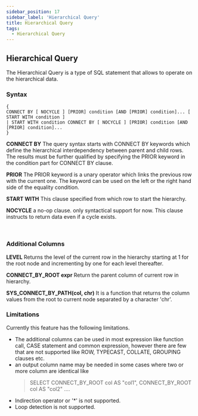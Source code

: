 ```yaml
---
sidebar_position: 17
sidebar_label: 'Hierarchical Query'
title: Hierarchical Query
tags:
  - Hierarchical Query
---
```


## Hierarchical Query

The Hierarchical Query is a type of SQL statement that allows to operate on
the hierarchical data.

### Syntax

```
{ 
CONNECT BY [ NOCYCLE ] [PRIOR] condition [AND [PRIOR] condition]... [ START WITH condition ] 
| START WITH condition CONNECT BY [ NOCYCLE ] [PRIOR] condition [AND [PRIOR] condition]...
}
```

**CONNECT BY**
The query syntax starts with CONNECT BY keywords which define the hierarchical
interdependency between parent and child rows. The results must be further
qualified by specifying the PRIOR keyword in the condition part for CONNECT BY
clause.

**PRIOR**
The PRIOR keyword is a unary operator which links the previous row with the
current one. The keyword can be used on the left or the right hand side of the
equality condition.

**START WITH**
This clause specified from which row to start the hierarchy.

**NOCYCLE** 
a no-op clause. only syntactical support for now. This clause instructs to
return data even if a cycle exists.

</br>

### **Additional Columns**

**LEVEL**
Returns the level of the current row in the hierarchy starting at 1 for the root
node and incrementing by one for each level thereafter.

**CONNECT_BY_ROOT expr**
Return the parent column of current row in hierarchy.

**SYS_CONNECT_BY_PATH(col, chr)**
It is a function that returns the column values from the root to current node
separated by a character 'chr'.

### **Limitations**
Currently this feature has the following limitations.
- The additional columns can be used in most expression like function call, CASE statement and common expression, however there are few that are not supported like ROW, TYPECAST, COLLATE, GROUPING clauses etc.
-  an output column name may be needed in some cases where two or more column are identical like
    > SELECT CONNECT_BY_ROOT col AS "col1", CONNECT_BY_ROOT col AS "col2" ....
- Indirection operator or '*' is not supported.
- Loop detection is not supported.
